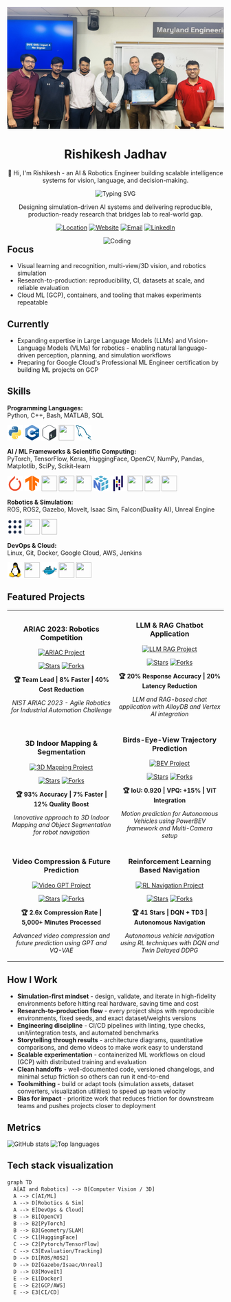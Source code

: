 ![Banner](https://github.com/Rishikesh-Jadhav/Rishikesh-Jadhav/blob/main/G6_ARIAC.jpeg)

<h1 align="center">Rishikesh Jadhav</h1>

<p align="center">
  👋 Hi, I'm Rishikesh - an AI & Robotics Engineer building scalable intelligence systems for vision, language, and decision-making. 
</p>

<!-- Animated typing tagline -->
<p align="center">
  <img src="https://readme-typing-svg.herokuapp.com?font=Fira+Code&weight=500&size=18&pause=1000&color=1abc9c&center=true&vCenter=true&width=600&height=30&lines=Bridging%20the%20gap%20between%20Simulation%20%26%20Reality;AI%2C%20Robotics%20%26%20Automation%20%7C%20Research-to-Production;Synthetic%20Data%20Generation%20%7C%20Sim-to-Real%20Transfer%20;3D%20Vision%20%26%20Perception%20Systems%20%7C%20LLM%2FVLM%20for%20Robotics" alt="Typing SVG" />
</p>

<p align="center">
  Designing simulation-driven AI systems and delivering reproducible, production-ready research that bridges lab to real-world gap.
</p>

<div align="center">

[![Location](https://img.shields.io/badge/Location-Dallas%2C%20TX-0e76a8)](#)
[![Website](https://img.shields.io/badge/Website-rishikesh--jadhav.github.io-2ea44f)](https://rishikesh-jadhav.github.io/)
[![Email](https://img.shields.io/badge/Email-rishikeshjadhav712%40gmail.com-D14836)](mailto:rishikeshjadhav712@gmail.com)
[![LinkedIn](https://img.shields.io/badge/LinkedIn-Rishikesh%20Jadhav-0A66C2?logo=linkedin&logoColor=white)](https://www.linkedin.com/in/rishikesh-avinash-jadhav/)

</div>

<img align="right" alt="Coding" width="280" src="https://cdn.dribbble.com/users/1162077/screenshots/3848914/programmer.gif"/>

## Focus
- Visual learning and recognition, multi-view/3D vision, and robotics simulation
- Research-to-production: reproducibility, CI, datasets at scale, and reliable evaluation
- Cloud ML (GCP), containers, and tooling that makes experiments repeatable

## Currently
- Expanding expertise in Large Language Models (LLMs) and Vision-Language Models (VLMs) for robotics - enabling natural language-driven perception, planning, and simulation workflows  
- Preparing for Google Cloud's Professional ML Engineer certification by building ML projects on GCP

## Skills

**Programming Languages:**  
Python, C++, Bash, MATLAB, SQL  
<p>
  <a href="https://www.python.org"><img src="https://raw.githubusercontent.com/devicons/devicon/master/icons/python/python-original.svg" width="36" height="36"/></a>
  <a href="https://www.w3schools.com/cpp/"><img src="https://raw.githubusercontent.com/devicons/devicon/master/icons/cplusplus/cplusplus-original.svg" width="36" height="36"/></a>
  <a href="https://www.gnu.org/software/bash/"><img src="https://raw.githubusercontent.com/devicons/devicon/master/icons/bash/bash-original.svg" width="36" height="36"/></a>
  <a href="https://www.mathworks.com/"><img src="https://upload.wikimedia.org/wikipedia/commons/2/21/Matlab_Logo.png" width="36" height="36"/></a>
  <a href="https://www.mysql.com/"><img src="https://raw.githubusercontent.com/devicons/devicon/master/icons/mysql/mysql-original.svg" width="36" height="36"/></a>
</p>

**AI / ML Frameworks & Scientific Computing:**  
PyTorch, TensorFlow, Keras, HuggingFace, OpenCV, NumPy, Pandas, Matplotlib, SciPy, Scikit-learn  
<p>
  <a href="https://pytorch.org/"><img src="https://raw.githubusercontent.com/devicons/devicon/master/icons/pytorch/pytorch-original.svg" width="36" height="36"/></a>
  <a href="https://www.tensorflow.org/"><img src="https://raw.githubusercontent.com/devicons/devicon/master/icons/tensorflow/tensorflow-original.svg" width="36" height="36"/></a>
  <a href="https://keras.io/"><img src="https://upload.wikimedia.org/wikipedia/commons/a/ae/Keras_logo.svg" width="36" height="36"/></a>
  <a href="https://huggingface.co/"><img src="https://huggingface.co/front/assets/huggingface_logo.svg" width="36" height="36"/></a>
  <a href="https://opencv.org/"><img src="https://www.vectorlogo.zone/logos/opencv/opencv-icon.svg" width="36" height="36"/></a>
  <a href="https://numpy.org/"><img src="https://raw.githubusercontent.com/devicons/devicon/master/icons/numpy/numpy-original.svg" width="36" height="36"/></a>
  <a href="https://pandas.pydata.org/"><img src="https://raw.githubusercontent.com/devicons/devicon/master/icons/pandas/pandas-original.svg" width="36" height="36"/></a>
  <a href="https://matplotlib.org/"><img src="https://upload.wikimedia.org/wikipedia/commons/8/84/Matplotlib_icon.svg" width="36" height="36"/></a>
  <a href="https://scipy.org/"><img src="https://upload.wikimedia.org/wikipedia/commons/b/b2/SCIPY_2.svg" width="36" height="36"/></a>
  <a href="https://scikit-learn.org/"><img src="https://upload.wikimedia.org/wikipedia/commons/0/05/Scikit_learn_logo_small.svg" width="36" height="36"/></a>
</p>

**Robotics & Simulation:**  
ROS, ROS2, Gazebo, MoveIt, Isaac Sim, Falcon(Duality AI), Unreal Engine  
<p>
  <a href="https://www.ros.org/"><img src="https://raw.githubusercontent.com/devicons/devicon/master/icons/ros/ros-original.svg" width="36" height="36"/></a>
  <a href="https://moveit.ros.org/"><img src="https://moveit.ros.org/assets/logo/moveit_logo-black.png" width="36" height="36"/></a>
  <a href="https://www.unrealengine.com/"><img src="https://upload.wikimedia.org/wikipedia/commons/2/20/UE_Logo_Black_Centered.svg" width="36" height="36"/></a>
</p>

**DevOps & Cloud:**  
Linux, Git, Docker, Google Cloud, AWS, Jenkins  
<p>
  <a href="https://www.linux.org/"><img src="https://raw.githubusercontent.com/devicons/devicon/master/icons/linux/linux-original.svg" width="36" height="36"/></a>
  <a href="https://git-scm.com/"><img src="https://www.vectorlogo.zone/logos/git-scm/git-scm-icon.svg" width="36" height="36"/></a>
  <a href="https://www.docker.com/"><img src="https://raw.githubusercontent.com/devicons/devicon/master/icons/docker/docker-original.svg" width="36" height="36"/></a>
  <a href="https://cloud.google.com/"><img src="https://www.vectorlogo.zone/logos/google_cloud/google_cloud-icon.svg" width="36" height="36"/></a>
  <a href="https://www.jenkins.io/"><img src="https://www.vectorlogo.zone/logos/jenkins/jenkins-icon.svg" width="36" height="36"/></a>
</p>

## Featured Projects

<table>
  <tr>
    <td width="50%">
      <h3 align="center">ARIAC 2023: Robotics Competition</h3>
      <p align="center">
        <a href="https://github.com/Rishikesh-Jadhav/ARIAC-AgileRoboticsforIndustrialAutomationCompetition2023" target="_blank">
          <img src="https://github-readme-stats.vercel.app/api/pin/?username=Rishikesh-Jadhav&repo=ARIAC-AgileRoboticsforIndustrialAutomationCompetition2023" width="100%" alt="ARIAC Project"/>
        </a>
        <p align="center">
          <a href="https://github.com/Rishikesh-Jadhav/ARIAC-AgileRoboticsforIndustrialAutomationCompetition2023/stargazers"><img alt="Stars" src="https://img.shields.io/github/stars/Rishikesh-Jadhav/ARIAC-AgileRoboticsforIndustrialAutomationCompetition2023?style=flat-square&labelColor=343b41"/></a>
          <a href="https://github.com/Rishikesh-Jadhav/ARIAC-AgileRoboticsforIndustrialAutomationCompetition2023/network/members"><img alt="Forks" src="https://img.shields.io/github/forks/Rishikesh-Jadhav/ARIAC-AgileRoboticsforIndustrialAutomationCompetition2023?style=flat-square&labelColor=343b41"/></a>
        </p>
        <p align="center"><strong>🏆 Team Lead | 8% Faster | 40% Cost Reduction</strong></p>
        <p align="center"><em>NIST ARIAC 2023 - Agile Robotics for Industrial Automation Challenge</em></p>
      </p>
    </td>
    <td width="50%">
      <h3 align="center">LLM & RAG Chatbot Application</h3>
      <p align="center">
        <a href="https://github.com/Rishikesh-Jadhav/LLM-and-RAG-based-Chat-Application-with-AlloyDB-and-Vertex-AI" target="_blank">
          <img src="https://github-readme-stats.vercel.app/api/pin/?username=Rishikesh-Jadhav&repo=LLM-and-RAG-based-Chat-Application-with-AlloyDB-and-Vertex-AI" width="100%" alt="LLM RAG Project"/>
        </a>
        <p align="center">
          <a href="https://github.com/Rishikesh-Jadhav/LLM-and-RAG-based-Chat-Application-with-AlloyDB-and-Vertex-AI/stargazers"><img alt="Stars" src="https://img.shields.io/github/stars/Rishikesh-Jadhav/LLM-and-RAG-based-Chat-Application-with-AlloyDB-and-Vertex-AI?style=flat-square&labelColor=343b41"/></a>
          <a href="https://github.com/Rishikesh-Jadhav/LLM-and-RAG-based-Chat-Application-with-AlloyDB-and-Vertex-AI/network/members"><img alt="Forks" src="https://img.shields.io/github/forks/Rishikesh-Jadhav/LLM-and-RAG-based-Chat-Application-with-AlloyDB-and-Vertex-AI?style=flat-square&labelColor=343b41"/></a>
        </p>
        <p align="center"><strong>🏆 20% Response Accuracy | 20% Latency Reduction</strong></p>
        <p align="center"><em>LLM and RAG-based chat application with AlloyDB and Vertex AI integration</em></p>
      </p>
    </td>

  </tr>
  <tr>
    <td width="50%">
      <h3 align="center">3D Indoor Mapping & Segmentation</h3>
      <p align="center">
        <a href="https://github.com/Rishikesh-Jadhav/3D-Indoor-Mapping-and-Object-Segmentation" target="_blank">
          <img src="https://github-readme-stats.vercel.app/api/pin/?username=Rishikesh-Jadhav&repo=3D-Indoor-Mapping-and-Object-Segmentation" width="100%" alt="3D Mapping Project"/>
        </a>
        <p align="center">
          <a href="https://github.com/Rishikesh-Jadhav/3D-Indoor-Mapping-and-Object-Segmentation/stargazers"><img alt="Stars" src="https://img.shields.io/github/stars/Rishikesh-Jadhav/3D-Indoor-Mapping-and-Object-Segmentation?style=flat-square&labelColor=343b41"/></a>
          <a href="https://github.com/Rishikesh-Jadhav/3D-Indoor-Mapping-and-Object-Segmentation/network/members"><img alt="Forks" src="https://img.shields.io/github/forks/Rishikesh-Jadhav/3D-Indoor-Mapping-and-Object-Segmentation?style=flat-square&labelColor=343b41"/></a>
        </p>
        <p align="center"><strong>🏆 93% Accuracy | 7% Faster | 12% Quality Boost</strong></p>
        <p align="center"><em>Innovative approach to 3D Indoor Mapping and Object Segmentation for robot navigation</em></p>
      </p>
    </td>
    <td width="50%">
      <h3 align="center">Birds-Eye-View Trajectory Prediction</h3>
      <p align="center">
        <a href="https://github.com/Rishikesh-Jadhav/Birds-Eye-View-Trajectory-Prediction-for-Autonomous-Driving" target="_blank">
          <img src="https://github-readme-stats.vercel.app/api/pin/?username=Rishikesh-Jadhav&repo=Birds-Eye-View-Trajectory-Prediction-for-Autonomous-Driving" width="100%" alt="BEV Project"/>
        </a>
        <p align="center">
          <a href="https://github.com/Rishikesh-Jadhav/Birds-Eye-View-Trajectory-Prediction-for-Autonomous-Driving/stargazers"><img alt="Stars" src="https://img.shields.io/github/stars/Rishikesh-Jadhav/Birds-Eye-View-Trajectory-Prediction-for-Autonomous-Driving?style=flat-square&labelColor=343b41"/></a>
          <a href="https://github.com/Rishikesh-Jadhav/Birds-Eye-View-Trajectory-Prediction-for-Autonomous-Driving/network/members"><img alt="Forks" src="https://img.shields.io/github/forks/Rishikesh-Jadhav/Birds-Eye-View-Trajectory-Prediction-for-Autonomous-Driving?style=flat-square&labelColor=343b41"/></a>
        </p>
        <p align="center"><strong>🏆 IoU: 0.920 | VPQ: +15% | ViT Integration</strong></p>
        <p align="center"><em>Motion prediction for Autonomous Vehicles using PowerBEV framework and Multi-Camera setup</em></p>
      </p>
    </td>
  </tr>
  <tr>
    <td width="50%">
      <h3 align="center">Video Compression & Future Prediction</h3>
      <p align="center">
        <a href="https://github.com/Rishikesh-Jadhav/Video-Compression-and-Future-Prediction-Using-GPT" target="_blank">
          <img src="https://github-readme-stats.vercel.app/api/pin/?username=Rishikesh-Jadhav&repo=Video-Compression-and-Future-Prediction-Using-GPT" width="100%" alt="Video GPT Project"/>
        </a>
        <p align="center">
          <a href="https://github.com/Rishikesh-Jadhav/Video-Compression-and-Future-Prediction-Using-GPT/stargazers"><img alt="Stars" src="https://img.shields.io/github/stars/Rishikesh-Jadhav/Video-Compression-and-Future-Prediction-Using-GPT?style=flat-square&labelColor=343b41"/></a>
          <a href="https://github.com/Rishikesh-Jadhav/Video-Compression-and-Future-Prediction-Using-GPT/network/members"><img alt="Forks" src="https://img.shields.io/github/forks/Rishikesh-Jadhav/Video-Compression-and-Future-Prediction-Using-GPT?style=flat-square&labelColor=343b41"/></a>
        </p>
        <p align="center"><strong>🏆 2.6x Compression Rate | 5,000+ Minutes Processed</strong></p>
        <p align="center"><em>Advanced video compression and future prediction using GPT and VQ-VAE</em></p>
      </p>
    </td>
    <td width="50%">
      <h3 align="center">Reinforcement Learning Based Navigation</h3>
      <p align="center">
        <a href="https://github.com/Rishikesh-Jadhav/Reinforcement-Learning-for-Autonomous-Navigation-using-Deep-Q-Network-and-Twin-Delayed-DDPG" target="_blank">
          <img src="https://github-readme-stats.vercel.app/api/pin/?username=Rishikesh-Jadhav&repo=Reinforcement-Learning-for-Autonomous-Navigation-using-Deep-Q-Network-and-Twin-Delayed-DDPG" width="100%" alt="RL Navigation Project"/>
        </a>
        <p align="center">
          <a href="https://github.com/Rishikesh-Jadhav/Reinforcement-Learning-for-Autonomous-Navigation-using-Deep-Q-Network-and-Twin-Delayed-DDPG/stargazers"><img alt="Stars" src="https://img.shields.io/github/stars/Rishikesh-Jadhav/Reinforcement-Learning-for-Autonomous-Navigation-using-Deep-Q-Network-and-Twin-Delayed-DDPG?style=flat-square&labelColor=343b41"/></a>
          <a href="https://github.com/Rishikesh-Jadhav/Reinforcement-Learning-for-Autonomous-Navigation-using-Deep-Q-Network-and-Twin-Delayed-DDPG/network/members"><img alt="Forks" src="https://img.shields.io/github/forks/Rishikesh-Jadhav/Reinforcement-Learning-for-Autonomous-Navigation-using-Deep-Q-Network-and-Twin-Delayed-DDPG?style=flat-square&labelColor=343b41"/></a>
        </p>
        <p align="center"><strong>🏆 41 Stars | DQN + TD3 | Autonomous Navigation</strong></p>
        <p align="center"><em>Autonomous vehicle navigation using RL techniques with DQN and Twin Delayed DDPG</em></p>
      </p>
    </td>
  </tr>
</table>

## How I Work
- **Simulation-first mindset** - design, validate, and iterate in high-fidelity environments before hitting real hardware, saving time and cost  
- **Research-to-production flow** - every project ships with reproducible environments, fixed seeds, and exact dataset/weights versions  
- **Engineering discipline** - CI/CD pipelines with linting, type checks, unit/integration tests, and automated benchmarks  
- **Storytelling through results** - architecture diagrams, quantitative comparisons, and demo videos to make work easy to understand 
- **Scalable experimentation** - containerized ML workflows on cloud (GCP) with distributed training and evaluation  
- **Clean handoffs** - well-documented code, versioned changelogs, and minimal setup friction so others can run it end-to-end  
- **Toolsmithing** - build or adapt tools (simulation assets, dataset converters, visualization utilities) to speed up team velocity  
- **Bias for impact** - prioritize work that reduces friction for downstream teams and pushes projects closer to deployment  

## Metrics

<p>
  <img src="https://github-readme-stats.vercel.app/api?username=Rishikesh-Jadhav&show_icons=true&hide_title=true" alt="GitHub stats" height="150"/>
  <img src="https://github-readme-stats.vercel.app/api/top-langs/?username=Rishikesh-Jadhav&layout=compact&hide_title=true" alt="Top languages" height="150"/>
</p>


## Tech stack visualization

```mermaid
graph TD
  A[AI and Robotics] --> B[Computer Vision / 3D]
  A --> C[AI/ML]
  A --> D[Robotics & Sim]
  A --> E[DevOps & Cloud]
  B --> B1[OpenCV]
  B --> B2[PyTorch]
  B --> B3[Geometry/SLAM]
  C --> C1[HuggingFace]
  C --> C2[Pytorch/TensorFlow]
  C --> C3[Evaluation/Tracking]
  D --> D1[ROS/ROS2]
  D --> D2[Gazebo/Isaac/Unreal]
  D --> D3[MoveIt]
  E --> E1[Docker]
  E --> E2[GCP/AWS]
  E --> E3[CI/CD]
```
